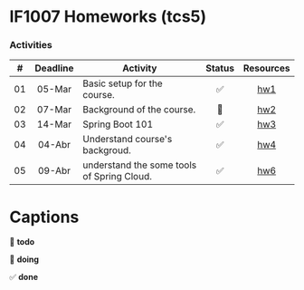 IF1007 Homeworks (tcs5)
=========

### Activities

| # | Deadline | Activity                                   | Status              | Resources   |
|:-:|:--------:|--------------------------------------------|:-------------------:|:-----------:|
| 01 | 05-Mar  | Basic setup for the course.                | :white_check_mark:  | [hw1][hw1]  |
| 02 | 07-Mar  | Background of the course.                  | :red_circle:        | [hw2](hw2)  |
| 03 | 14-Mar  | Spring Boot 101                            | :white_check_mark:  | [hw3](hw3)  |
| 04 | 04-Abr  | Understand course's backgroud.             | :white_check_mark:  | [hw4](hw4)  |
| 05 | 09-Abr  | understand the some tools of Spring Cloud. | :white_check_mark: | [hw6](hw6)  |


Captions
=========
:red_circle: **todo**

:large_blue_circle: **doing**

:white_check_mark: **done**


[hw1]: https://github.com/tacsio/IF1007-HW/blob/master/hw1/tcs5-HW1.md
[hw2]: https://github.com/tacsio/IF1007-HW/blob/master/hw2/tcs5-HW2.md
[hw3]: https://github.com/tacsio/IF1007-HW/blob/master/hw3/README.md
[hw3]: https://github.com/tacsio/IF1007-HW/blob/master/hw4/README.md
[hw3]: https://github.com/tacsio/IF1007-HW/blob/master/hw6/README.md
